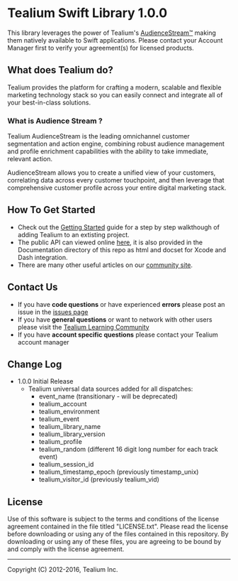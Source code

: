 # Tealium Swift Library 1.0.0

This library leverages the power of Tealium's [AudienceStream™](http://tealium.com/products/audiencestream/) making them natively available to Swift applications. Please contact your Account Manager first to verify your agreement(s) for licensed products.


## What does Tealium do?

Tealium provides the platform for crafting a modern, scalable and flexible marketing technology stack so you can easily connect and integrate all of your best-in-class solutions.


### What is Audience Stream ?

Tealium AudienceStream is the leading omnichannel customer segmentation and action engine, combining robust audience management and profile enrichment capabilities with the ability to take immediate, relevant action.

AudienceStream allows you to create a unified view of your customers, correlating data across every customer touchpoint, and then leverage that comprehensive customer profile across your entire digital marketing stack.


## How To Get Started

* Check out the [Getting Started](https://community.tealiumiq.com/t5/Mobile-Libraries/Mobile-170-Getting-Started-with-Swift/ta-p/15489) guide for a step by step walkthough of adding Tealium to an extisting project.  
* The public API can viewed online [here](https://community.tealiumiq.com/t5/Mobile-Libraries/Tealium-Swift-APIs/ta-p/15492), it is also provided in the Documentation directory of this repo as html and docset for Xcode and Dash integration.
* There are many other useful articles on our [community site](https://community.tealiumiq.com).


## Contact Us

* If you have **code questions** or have experienced **errors** please post an issue in the [issues page](../../issues)
* If you have **general questions** or want to network with other users please visit the [Tealium Learning Community](https://community.tealiumiq.com)
* If you have **account specific questions** please contact your Tealium account manager


## Change Log

- 1.0.0 Initial Release
    - Tealium universal data sources added for all dispatches:
        - event_name (transitionary - will be deprecated)
        - tealium_account
        - tealium_environment
        - tealium_event
        - tealium_library_name
        - tealium_library_version
        - tealium_profile
        - tealium_random (different 16 digit long number for each track event)
        - tealium_session_id
        - tealium_timestamp_epoch (previously timestamp_unix)
        - tealium_visitor_id (previously tealium_vid)


## License

Use of this software is subject to the terms and conditions of the license agreement contained in the file titled "LICENSE.txt".  Please read the license before downloading or using any of the files contained in this repository. By downloading or using any of these files, you are agreeing to be bound by and comply with the license agreement.


---
Copyright (C) 2012-2016, Tealium Inc.
